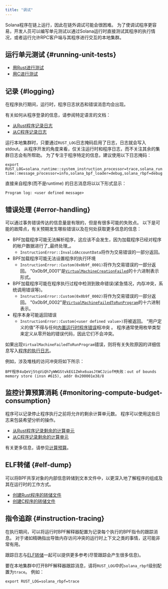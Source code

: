 ```yaml
---
title: "调试"
---
```


Solana程序在链上运行，因此在链外调试可能会很困难。 为了使调试程序更容易，开发人员可以编写单元测试以通过Solana运行时直接测试其程序的执行情况，或者运行允许RPC客户端与其程序进行交互的本地集群。

## 运行单元测试 {#running-unit-tests}

- [用Rust进行测试](developing-rust.md#how-to-test)
- [用C进行测试](developing-c.md#how-to-test)

## 记录 {#logging}

在程序执行期间，运行时，程序日志状态和错误消息均会出现。

有关如何从程序登录的信息，请参阅特定语言的文档：
- [从Rust程序记录日志](developing-rust.md#logging)
- [从C程序记录日志](developing-c.md#logging)

运行本地集群时，只要通过`RUST_LOG`日志掩码启用了日志，日志就会写入stdout。  从程序开发的角度来看，仅关注运行时和程序日志，而不关注其余的集群日志会有所帮助。  为了专注于程序特定的信息，建议使用以下日志掩码：

`export
RUST_LOG=solana_runtime::system_instruction_processor=trace,solana_runtime::message_processor=info,solana_bpf_loader=debug,solana_rbpf=debug`

直接来自程序(而不是runtime) 的日志消息将以以下形式显示：

`Program log: <user defined message>`

## 错误处理 {#error-handling}

可以通过事务错误传达的信息量是有限的，但是有很多可能的失败点。  以下是可能的故障点，有关预期发生哪些错误以及在何处获取更多信息的信息：
- BPF加载程序可能无法解析程序，这应该不会发生，因为加载程序已经对程序的帐户数据进行了_最终处理_。
  - `InstructionError::InvalidAccountData`将作为交易错误的一部分返回。
- BPF加载程序可能无法设置程序的执行环境
  - `InstructionError::Custom(0x0b9f_0001)`将作为交易错误的一部分返回。  "0x0b9f_0001"是[`VirtualMachineCreationFailed`](https://github.com/solana-labs/solana/blob/bc7133d7526a041d1aaee807b80922baa89b6f90/programs/bpf_loader/src/lib.rs#L44)的十六进制表示形式。
- BPF加载程序可能在程序执行过程中检测到致命错误(紧急情况，内存冲突，系统调用错误等)。
  - `InstructionError::Custom(0x0b9f_0002)`将作为交易错误的一部分返回。  "0x0b9f_0002"是[`VirtualMachineFailedToRunProgram`](https://github.com/solana-labs/solana/blob/bc7133d7526a041d1aaee807b80922baa89b6f90/programs/bpf_loader/src/lib.rs#L46)的十六进制表示。
- 程序本身可能返回错误
  - `InstructionError::Custom(<user defined value>)`将被返回。  “用户定义的值”不得与任何[内置运行时程序错误](https://github.com/solana-labs/solana/blob/bc7133d7526a041d1aaee807b80922baa89b6f90/sdk/program/src/program_error.rs#L87)相冲突 。 程序通常使用枚举类型来定义从零开始的错误代码，因此它们不会冲突。

如果出现`VirtualMachineFailedToRunProgram`错误，则将有关失败原因的详细信息写入[程序的执行日志](debugging.md#logging)。

例如，涉及堆栈的访问冲突将如下所示：

`BPF程序4uQeVj5tqViQh7yWWGStvkEG1Zmhx6uasJtWCJziofM失败：out of bounds
memory store (insn #615), addr 0x200001e38/8`

## 监控计算预算消耗 {#monitoring-compute-budget-consumption}

程序可以记录停止程序执行之前将允许的剩余计算单元数。  程序可以使用这些日志来包装希望分析的操作。

- [从Rust程序记录剩余的计算单元](developing-rust.md#compute-budget)
- [从C程序记录剩余的计算单元](developing-c.md#compute-budget)

有关更多信息，请参见[计算预算](developing/programming-model/runtime.md#compute-budget)。

## ELF转储 {#elf-dump}

可以将BPF共享对象的内部信息转储到文本文件中，以更深入地了解程序的组成及其在运行时的工作方式。

- [创建Rust程序的转储文件](developing-rust.md#elf-dump)
- [创建C程序的转储文件](developing-c.md#elf-dump)

## 指令追踪 {#instruction-tracing}

在执行期间，可以将运行时BPF解释器配置为记录每个执行的BPF指令的跟踪消息。  对于诸如精确指出导致内存访问冲突的运行时上下文之类的事情，这可能非常有用。

跟踪日志与[ELF转储](#elf-dump)一起可以提供更多参考(尽管跟踪会产生很多信息)。

要在本地集群中打开BPF解释器跟踪消息，请将`RUST_LOG`中的`solana_rbpf`级别配置为`trace`。  例如：

`export RUST_LOG=solana_rbpf=trace`
